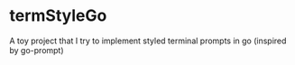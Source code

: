 # termStyleGo
A toy project that I try to implement styled terminal prompts in go (inspired by go-prompt)
